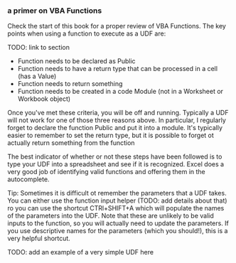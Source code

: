 ### a primer on VBA Functions

Check the start of this book for a proper review of VBA Functions. The key points when using a function to execute as a UDF are:

TODO: link to section

- Function needs to be declared as Public
- Function needs to have a return type that can be processed in a cell (has a Value)
- Function needs to return something
- Function needs to be created in a code Module (not in a Worksheet or Workbook object)

Once you've met these criteria, you will be off and running. Typically a UDF will not work for one of those three reasons above. In particular, I regularly forget to declare the function Public and put it into a module. It's typically easier to remember to set the return type, but it is possible to forget ot actually return something from the function

The best indicator of whether or not these steps have been followed is to type your UDF into a spreadsheet and see if it is recognized. Excel does a very good job of identifying valid functions and offering them in the autocomplete.

Tip: Sometimes it is difficult ot remember the parameters that a UDF takes. You can either use the function input helper (TODO: add details about that) ro you can use the shortcut CTRl+SHIFT+A which will populate the names of the parameters into the UDF. Note that these are unlikely to be valid inputs to the function, so you will actually need to update the parameters. If you use descriptive names for the parameters (which you should!), this is a very helpful shortcut.

TODO: add an example of a very simple UDF here
